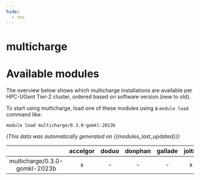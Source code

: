 ```yaml
---
hide:
  - toc
---
```


multicharge
===========

# Available modules


The overview below shows which multicharge installations are available per HPC-UGent Tier-2 cluster, ordered based on software version (new to old).

To start using multicharge, load one of these modules using a `module load` command like:

```shell
module load multicharge/0.3.0-gomkl-2023b
```

*(This data was automatically generated on {{modules_last_updated}})*  

| |accelgor|doduo|donphan|gallade|joltik|shinx|skitty|
| :---: | :---: | :---: | :---: | :---: | :---: | :---: | :---: |
|multicharge/0.3.0-gomkl-2023b|x|-|-|-|x|-|x|
